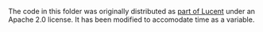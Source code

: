 The code in this folder was originally distributed as [part of Lucent](https://github.com/greentfrapp/lucent) under an Apache 2.0 license. It has been modified to accomodate time as a variable.